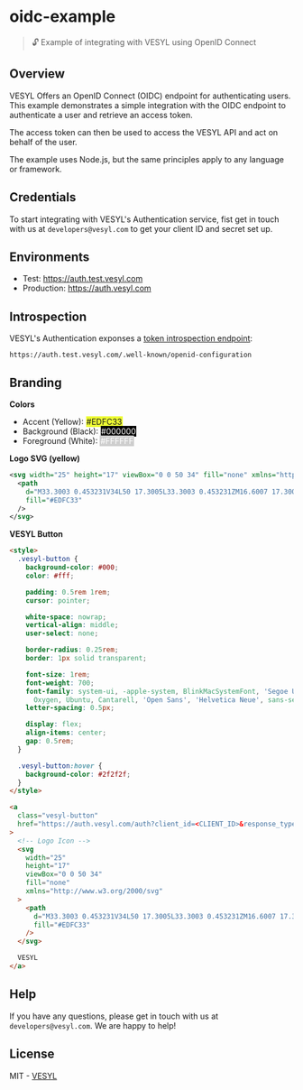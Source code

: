 # oidc-example

> 🔓 Example of integrating with VESYL using OpenID Connect

## Overview

VESYL Offers an OpenID Connect (OIDC) endpoint for authenticating users. This example demonstrates a simple integration with the OIDC endpoint to authenticate a user and retrieve an access token.

The access token can then be used to access the VESYL API and act on behalf of the user.

The example uses Node.js, but the same principles apply to any language or framework.

## Credentials

To start integrating with VESYL's Authentication service, fist get in touch with us at `developers@vesyl.com` to get your client ID and secret set up.

## Environments

- Test: https://auth.test.vesyl.com
- Production: https://auth.vesyl.com

## Introspection

VESYL's Authentication exponses a [token introspection endpoint](https://www.oauth.com/oauth2-servers/token-introspection-endpoint/):

```
https://auth.test.vesyl.com/.well-known/openid-configuration
```

## Branding

**Colors**

- Accent (Yellow): <span style="padding:1px;height:6px;background:#EDFC33">#EDFC33</span>
- Background (Black): <span style="padding:1px;height:6px;background:#000000;color:#fff">#000000</span>
- Foreground (White): <span style="padding:1px;height:6px;color:#FFFFFF;background:#cecece">#FFFFFF</span>

**Logo SVG (yellow)**

```xml
<svg width="25" height="17" viewBox="0 0 50 34" fill="none" xmlns="http://www.w3.org/2000/svg">
  <path
    d="M33.3003 0.453231V34L50 17.3005L33.3003 0.453231ZM16.6007 17.3005L33.3003 34H16.7984L0 17.2016L16.7484 0.453231H33.3003L16.6007 17.3005Z"
    fill="#EDFC33"
  />
</svg>
```

**VESYL Button**

```html
<style>
  .vesyl-button {
    background-color: #000;
    color: #fff;

    padding: 0.5rem 1rem;
    cursor: pointer;

    white-space: nowrap;
    vertical-align: middle;
    user-select: none;

    border-radius: 0.25rem;
    border: 1px solid transparent;

    font-size: 1rem;
    font-weight: 700;
    font-family: system-ui, -apple-system, BlinkMacSystemFont, 'Segoe UI', Roboto,
      Oxygen, Ubuntu, Cantarell, 'Open Sans', 'Helvetica Neue', sans-serif;
    letter-spacing: 0.5px;

    display: flex;
    align-items: center;
    gap: 0.5rem;
  }

  .vesyl-button:hover {
    background-color: #2f2f2f;
  }
</style>

<a
  class="vesyl-button"
  href="https://auth.vesyl.com/auth?client_id=<CLIENT_ID>&response_type=code&state=<STATE>&redirect_uri=<REDIRECT_URI>&scope=openid%20offline_access"
>
  <!-- Logo Icon -->
  <svg
    width="25"
    height="17"
    viewBox="0 0 50 34"
    fill="none"
    xmlns="http://www.w3.org/2000/svg"
  >
    <path
      d="M33.3003 0.453231V34L50 17.3005L33.3003 0.453231ZM16.6007 17.3005L33.3003 34H16.7984L0 17.2016L16.7484 0.453231H33.3003L16.6007 17.3005Z"
      fill="#EDFC33"
    />
  </svg>

  VESYL
</a>
```

## Help

If you have any questions, please get in touch with us at `developers@vesyl.com`. We are happy to help!

## License

MIT - [VESYL](https://vesyl.com)
